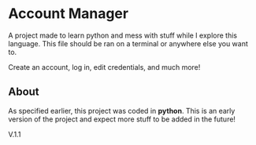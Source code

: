 # Account Manager

A project made to learn python and mess with stuff while I explore this language. This file should be ran on a terminal or anywhere else you want to.

Create an account, log in, edit credentials, and much more!

## About

As specified earlier, this project was coded in **python**. This is an early version of the project and expect more stuff to be added in the future!

V.1.1
